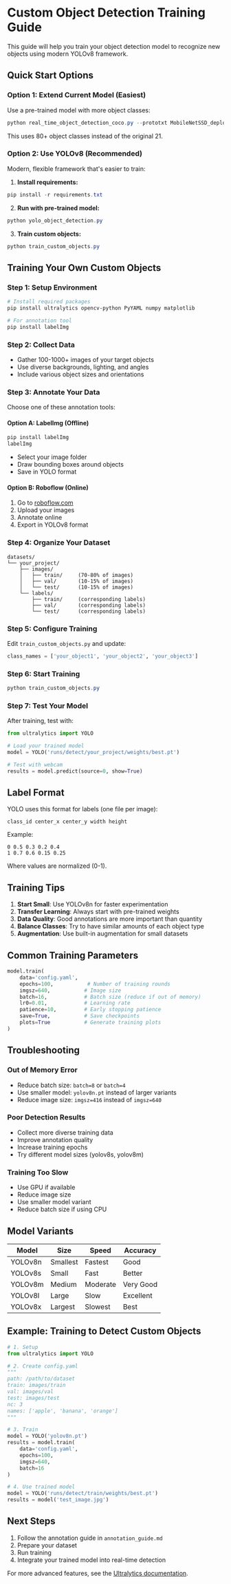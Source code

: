 # Custom Object Detection Training Guide

This guide will help you train your object detection model to recognize new objects using modern YOLOv8 framework.

## Quick Start Options

### Option 1: Extend Current Model (Easiest)
Use a pre-trained model with more object classes:

```powershell
python real_time_object_detection_coco.py --prototxt MobileNetSSD_deploy.prototxt.txt --model MobileNetSSD_deploy.caffemodel
```

This uses 80+ object classes instead of the original 21.

### Option 2: Use YOLOv8 (Recommended)
Modern, flexible framework that's easier to train:

1. **Install requirements:**
```powershell
pip install -r requirements.txt
```

2. **Run with pre-trained model:**
```powershell
python yolo_object_detection.py
```

3. **Train custom objects:**
```powershell
python train_custom_objects.py
```

## Training Your Own Custom Objects

### Step 1: Setup Environment
```powershell
# Install required packages
pip install ultralytics opencv-python PyYAML numpy matplotlib

# For annotation tool
pip install labelImg
```

### Step 2: Collect Data
- Gather 100-1000+ images of your target objects
- Use diverse backgrounds, lighting, and angles
- Include various object sizes and orientations

### Step 3: Annotate Your Data
Choose one of these annotation tools:

#### Option A: LabelImg (Offline)
```powershell
pip install labelImg
labelImg
```
- Select your image folder
- Draw bounding boxes around objects
- Save in YOLO format

#### Option B: Roboflow (Online)
1. Go to [roboflow.com](https://roboflow.com)
2. Upload your images
3. Annotate online
4. Export in YOLOv8 format

### Step 4: Organize Your Dataset
```
datasets/
└── your_project/
    ├── images/
    │   ├── train/     (70-80% of images)
    │   ├── val/       (10-15% of images)
    │   └── test/      (10-15% of images)
    └── labels/
        ├── train/     (corresponding labels)
        ├── val/       (corresponding labels)
        └── test/      (corresponding labels)
```

### Step 5: Configure Training
Edit `train_custom_objects.py` and update:
```python
class_names = ['your_object1', 'your_object2', 'your_object3']
```

### Step 6: Start Training
```powershell
python train_custom_objects.py
```

### Step 7: Test Your Model
After training, test with:
```python
from ultralytics import YOLO

# Load your trained model
model = YOLO('runs/detect/your_project/weights/best.pt')

# Test with webcam
results = model.predict(source=0, show=True)
```

## Label Format
YOLO uses this format for labels (one file per image):
```
class_id center_x center_y width height
```

Example:
```
0 0.5 0.3 0.2 0.4
1 0.7 0.6 0.15 0.25
```

Where values are normalized (0-1).

## Training Tips

1. **Start Small**: Use YOLOv8n for faster experimentation
2. **Transfer Learning**: Always start with pre-trained weights
3. **Data Quality**: Good annotations are more important than quantity
4. **Balance Classes**: Try to have similar amounts of each object type
5. **Augmentation**: Use built-in augmentation for small datasets

## Common Training Parameters

```python
model.train(
    data='config.yaml',
    epochs=100,           # Number of training rounds
    imgsz=640,           # Image size
    batch=16,            # Batch size (reduce if out of memory)
    lr0=0.01,            # Learning rate
    patience=10,         # Early stopping patience
    save=True,           # Save checkpoints
    plots=True           # Generate training plots
)
```

## Troubleshooting

### Out of Memory Error
- Reduce batch size: `batch=8` or `batch=4`
- Use smaller model: `yolov8n.pt` instead of larger variants
- Reduce image size: `imgsz=416` instead of `imgsz=640`

### Poor Detection Results
- Collect more diverse training data
- Improve annotation quality
- Increase training epochs
- Try different model sizes (yolov8s, yolov8m)

### Training Too Slow
- Use GPU if available
- Reduce image size
- Use smaller model variant
- Reduce batch size if using CPU

## Model Variants

| Model | Size | Speed | Accuracy |
|-------|------|-------|----------|
| YOLOv8n | Smallest | Fastest | Good |
| YOLOv8s | Small | Fast | Better |
| YOLOv8m | Medium | Moderate | Very Good |
| YOLOv8l | Large | Slow | Excellent |
| YOLOv8x | Largest | Slowest | Best |

## Example: Training to Detect Custom Objects

```python
# 1. Setup
from ultralytics import YOLO

# 2. Create config.yaml
"""
path: /path/to/dataset
train: images/train
val: images/val
test: images/test
nc: 3
names: ['apple', 'banana', 'orange']
"""

# 3. Train
model = YOLO('yolov8n.pt')
results = model.train(
    data='config.yaml',
    epochs=100,
    imgsz=640,
    batch=16
)

# 4. Use trained model
model = YOLO('runs/detect/train/weights/best.pt')
results = model('test_image.jpg')
```

## Next Steps
1. Follow the annotation guide in `annotation_guide.md`
2. Prepare your dataset
3. Run training
4. Integrate your trained model into real-time detection

For more advanced features, see the [Ultralytics documentation](https://docs.ultralytics.com/).